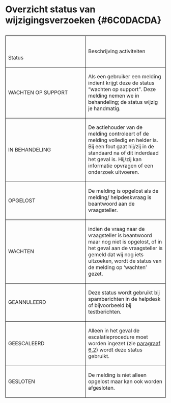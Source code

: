 # Overzicht status van wijzigingsverzoeken {#6C0DACDA}
<table style='width: 100%;'><caption></caption>
<colgroup><col id='col1' style='width: 50%;'>
<col id='col2' style='width: 50%;'>
</colgroup>
<tbody><tr><td class='left' style='border-top: 0.5pt solid #000000; border-left: 0.5pt solid #000000; border-bottom: 0.5pt solid #000000; border-right: 0.5pt solid #000000;'><p id='203EAD4F'><br/>
<br/>
Status </p></td>
<td class='left' style='border-top: 0.5pt solid #000000; border-left: 0.5pt solid #000000; border-bottom: 0.5pt solid #000000; border-right: 0.5pt solid #000000;'><p id='1F8B62CD'>Beschrijving activiteiten</p></td>
</tr>
<tr><td class='left' style='border-top: 0.5pt solid #000000; border-left: 0.5pt solid #000000; border-bottom: 0.5pt solid #000000; border-right: 0.5pt solid #000000;'><p id='3AB092C1'>WACHTEN OP SUPPORT</p></td>
<td class='left' style='border-top: 0.5pt solid #000000; border-left: 0.5pt solid #000000; border-bottom: 0.5pt solid #000000; border-right: 0.5pt solid #000000;'><p id='22FAC278'>Als een gebruiker een melding indient krijgt deze de status “wachten op support”. Deze melding nemen we in behandeling; de status wijzig je handmatig. </p></td>
</tr>
<tr><td class='left' style='border-top: 0.5pt solid #000000; border-left: 0.5pt solid #000000; border-bottom: 0.5pt solid #000000; border-right: 0.5pt solid #000000;'><p id='59D28322'>IN BEHANDELING</p></td>
<td class='left' style='border-top: 0.5pt solid #000000; border-left: 0.5pt solid #000000; border-bottom: 0.5pt solid #000000; border-right: 0.5pt solid #000000;'><p id='7BFD86DD'>De actiehouder van de melding controleert of de melding volledig en helder is. Bij een fout gaat hij/zij in de standaard na of dit inderdaad het geval is. Hij/zij kan informatie opvragen of een onderzoek uitvoeren.</p></td>
</tr>
<tr><td class='left' style='border-top: 0.5pt solid #000000; border-left: 0.5pt solid #000000; border-bottom: 0.5pt solid #000000; border-right: 0.5pt solid #000000;'><p id='54369ECF'>OPGELOST</p></td>
<td class='left' style='border-top: 0.5pt solid #000000; border-left: 0.5pt solid #000000; border-bottom: 0.5pt solid #000000; border-right: 0.5pt solid #000000;'><p id='4E775B24'>De melding is opgelost als de melding/ helpdeskvraag is beantwoord aan de vraagsteller. </p></td>
</tr>
<tr><td class='left' style='border-top: 0.5pt solid #000000; border-left: 0.5pt solid #000000; border-bottom: 0.5pt solid #000000; border-right: 0.5pt solid #000000;'><p id='470C2979'>WACHTEN</p></td>
<td class='left' style='border-top: 0.5pt solid #000000; border-left: 0.5pt solid #000000; border-bottom: 0.5pt solid #000000; border-right: 0.5pt solid #000000;'><p id='389FD09D'>indien de vraag naar de vraagsteller is beantwoord maar nog niet is opgelost, of in het geval aan de vraagsteller is gemeld dat wij nog iets uitzoeken, wordt de status van de melding op ‘wachten’ gezet.   </p></td>
</tr>
<tr><td class='left' style='border-top: 0.5pt solid #000000; border-left: 0.5pt solid #000000; border-bottom: 0.5pt solid #000000; border-right: 0.5pt solid #000000;'><p id='7D1D50A9'>GEANNULEERD</p></td>
<td class='left' style='border-top: 0.5pt solid #000000; border-left: 0.5pt solid #000000; border-bottom: 0.5pt solid #000000; border-right: 0.5pt solid #000000;'><p id='68AC53C9'>Deze status wordt gebruikt bij spamberichten in de helpdesk of bijvoorbeeld bij testberichten. </p></td>
</tr>
<tr><td class='left' style='border-top: 0.5pt solid #000000; border-left: 0.5pt solid #000000; border-bottom: 0.5pt solid #000000; border-right: 0.5pt solid #000000;'><p id='32D46E13'>GEESCALEERD</p></td>
<td class='left' style='border-top: 0.5pt solid #000000; border-left: 0.5pt solid #000000; border-bottom: 0.5pt solid #000000; border-right: 0.5pt solid #000000;'><p id='1A8F9ACF'>Alleen in het geval de escalatieprocedure moet worden ingezet (zie <a href='#625AEBC6'>paragraaf 6.2</a>) wordt deze status gebruikt. </p></td>
</tr>
<tr><td class='left' style='border-top: 0.5pt solid #000000; border-left: 0.5pt solid #000000; border-bottom: 0.5pt solid #000000; border-right: 0.5pt solid #000000;'><p id='3CCD6064'>GESLOTEN</p></td>
<td class='left' style='border-top: 0.5pt solid #000000; border-left: 0.5pt solid #000000; border-bottom: 0.5pt solid #000000; border-right: 0.5pt solid #000000;'><p id='2DF7B199'>De melding is niet alleen opgelost maar kan ook worden afgesloten. </p></td>
</tr>
</tbody>
</table>

